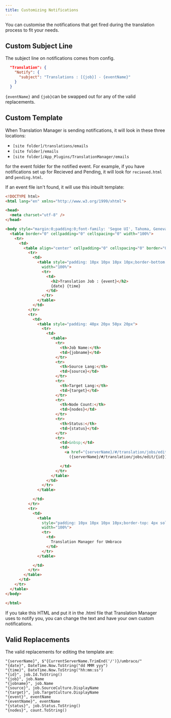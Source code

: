 ```yaml
---
title: Customizing Notifications
---
```

You can customise the notifications that get fired during the translation process to fit your needs.

## Custom Subject Line

The subject line on notifications comes from config.

```json
  "Translation": {
    "Notify": {
      "subject": "Translations : [{job}] - {eventName}"
    }
  }
```
`{eventName}` and `{job}`can be swapped out for any of the valid replacements. 

## Custom Template

When Translation Manager is sending notifications, it will look in these three locations:

- `[site folder]/translations/emails` 
- `[site folder]/emails`
- `[site folder]/App_Plugins/TranslationManager/emails`

for the event folder for the notified event. For example, if you have notifications set up for Recieved and Pending, it will look for `recieved.html` and `pending.html`.

If an event file isn't found, it will use this inbuilt template:

```html
<!DOCTYPE html>
<html lang="en" xmlns="http://www.w3.org/1999/xhtml">

<head>
  <meta charset="utf-8" />
</head>

<body style="margin:0;padding:0;font-family: 'Segoe UI', Tahoma, Geneva, Verdana, sans-serif;">
  <table border="0" cellpadding="0" cellspacing="0" width="100%">
    <tr>
      <td>
        <table align="center" cellpadding="0" cellspacing="0" border="0" width="600" style="border-collapse: collapse">
          <tr>
            <td>
              <table style="padding: 10px 10px 10px 10px;border-bottom: 4px solid #FFE0B2; background-color: #fafafa;"
                width="100%">
                <tr>
                  <td>
                    <h2>Translation Job : {event}</h2>
                    {date} {time}
                  </td>
                </tr>
              </table>
            </td>
          </tr>
          <tr>
            <td>
              <table style="padding: 40px 20px 50px 20px">
                <tr>
                  <td>
                    <table>
                      <tr>
                        <th>Job Name:</th>
                        <td>{jobname}</td>
                      </tr>
                      <tr>
                        <th>Source Lang:</th>
                        <td>{source}</td>
                      </tr>
                      <tr>
                        <th>Target Lang:</th>
                        <td>{target}</td>
                      </tr>
                      <tr>
                        <th>Node Count:</th>
                        <td>{nodes}</td>
                      </tr>
                      <tr>
                        <th>Status:</th>
                        <td>{status}</td>
                      </tr>
                      <tr>
                        <td>&nbsp;</td>
                        <td>
                          <a href="{serverName}/#/translation/jobs/edit/{id}">View Job
                            ({serverName}/#/translation/jobs/edit/{id})</a>

                        </td>
                      </tr>
                    </table>
                  </td>
                </tr>
              </table>

            </td>
          </tr>
          <tr>
            <td>
              <table
                style="padding: 10px 10px 10px 10px;border-top: 4px solid #292C44;font-size: 8pt;font-style: italic;"
                width="100%">
                <tr>
                  <td>
                    Translation Manager for Umbraco
                  </td>
                </tr>
              </table>

            </td>
          </tr>
        </table>
      </td>
    </tr>
  </table>
</body>

</html>
```
If you take this HTML and put it in the .html file that Translation Manager uses to notify you, you can change the text and have your own custom notifications. 

## Valid Replacements

The valid replacements for editing the template are:

```
"{serverName}", $"{CurrentServerName.TrimEnd('/')}/umbraco/"
"{date}", DateTime.Now.ToString("dd MMM yyy")
"{time}", DateTime.Now.ToString("hh:mm:ss")
"{id}", job.Id.ToString()
"{job}", job.Name
"{jobname}", job.Name
"{source}", job.SourceCulture.DisplayName
"{target}", job.TargetCulture.DisplayName
"{event}", eventName
"{eventName}", eventName 
"{status}", job.Status.ToString()
"{nodes}", count.ToString()
```

